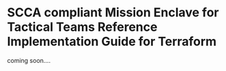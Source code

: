 # SCCA compliant Mission Enclave for Tactical Teams Reference Implementation Guide for Terraform

coming soon....